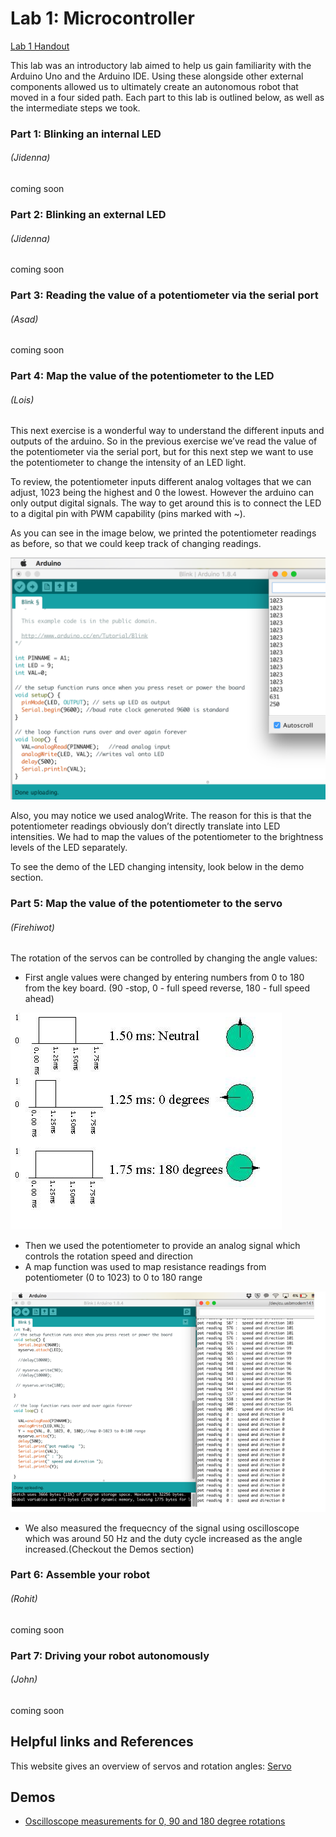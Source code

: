 # Lab 1: Microcontroller

[Lab 1 Handout](https://cei-lab.github.io/ece3400/lab1.html)

This lab was an introductory lab aimed to help us gain familiarity with the Arduino Uno and the Arduino IDE. Using these alongside other external components allowed us to ultimately create an autonomous robot that moved in a four sided path. Each part to this lab is outlined below, as well as the intermediate steps we took.


### Part 1: Blinking an internal LED 
###### (Jidenna)

coming soon


### Part 2: Blinking an external LED 
###### (Jidenna)

coming soon


### Part 3: Reading the value of a potentiometer via the serial port 
######  (Asad)

coming soon







### Part 4: Map the value of the potentiometer to the LED 
###### (Lois)

This next exercise is a wonderful way to understand the different inputs and outputs of the arduino. So in the previous exercise we’ve read the value of the potentiometer via the serial port, but for this next step we want to use the potentiometer to change the intensity of an LED light. 

To review, the potentiometer inputs different analog voltages that we can adjust, 1023 being the highest and 0 the lowest.
However the arduino can only output digital signals. The way to get around this is to connect the LED to a digital pin with PWM capability (pins marked with ~). 

As you can see in the image below, we printed the potentiometer readings as before, so that we could keep track of changing readings. 

![LEDpot](imagesLab1/LEDpot.png)


Also, you may notice we used analogWrite. The reason for this is that the potentiometer readings obviously don’t directly translate into LED intensities. We had to map the values of the potentiometer to the brightness levels of the LED separately.

To see the demo of the LED changing intensity, look below in the demo section. 








### Part 5: Map the value of the potentiometer to the servo 
###### (Firehiwot)
The rotation of the servos can be controlled by changing the angle values:
   * First angle values were changed by entering numbers from 0 to 180 from the key board. (90 -stop, 0 - full speed reverse, 180 - full speed ahead)

![ServoAngles](imagesLab1/ServoAngles.png)
     
   * Then we used the potentiometer to provide an analog signal which controls the rotation speed and direction
   * A map function was used to map resistance readings from potentiometer (0 to 1023) to 0 to 180 range

![ServoandPot](imagesLab1/ServoandPot.png)
   
   * We also measured the frequecncy of the signal using oscilloscope which was around 50 Hz and the duty cycle increased as the angle increased.(Checkout the Demos section)
   

### Part 6: Assemble your robot 
###### (Rohit)

coming soon


### Part 7: Driving your robot autonomously 
###### (John)

coming soon


## Helpful links and References
This website gives an overview of servos and rotation angles: [Servo](http://www.seattlerobotics.org/guide/servos.html)

## Demos
  * [Oscilloscope measurements for 0, 90 and 180 degree rotations](https://www.youtube.com/watch?v=w-dbIPHahbE&feature=youtu.be)
